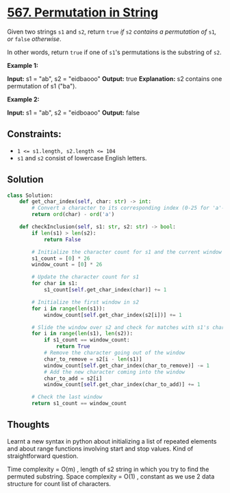 # [567. Permutation in String](https://leetcode.com/problems/permutation-in-string/)

Given two strings `s1` and `s2`, return `true` _if_ `s2` _contains a permutation of_ `s1`_, or_ `false` _otherwise_.

In other words, return `true` if one of `s1`'s permutations is the substring of `s2`.

**Example 1:**

**Input:** s1 = "ab", s2 = "eidbaooo"
**Output:** true
**Explanation:** s2 contains one permutation of s1 ("ba").

**Example 2:**

**Input:** s1 = "ab", s2 = "eidboaoo"
**Output:** false

## **Constraints:**

- `1 <= s1.length, s2.length <= 104`
- `s1` and `s2` consist of lowercase English letters.

## Solution

```python
class Solution:
    def get_char_index(self, char: str) -> int:
        # Convert a character to its corresponding index (0-25 for 'a'-'z')
        return ord(char) - ord('a')

    def checkInclusion(self, s1: str, s2: str) -> bool:
        if len(s1) > len(s2):
            return False

        # Initialize the character count for s1 and the current window in s2
        s1_count = [0] * 26
        window_count = [0] * 26

        # Update the character count for s1
        for char in s1:
            s1_count[self.get_char_index(char)] += 1

        # Initialize the first window in s2
        for i in range(len(s1)):
            window_count[self.get_char_index(s2[i])] += 1

        # Slide the window over s2 and check for matches with s1's character count
        for i in range(len(s1), len(s2)):
            if s1_count == window_count:
                return True
            # Remove the character going out of the window
            char_to_remove = s2[i - len(s1)]
            window_count[self.get_char_index(char_to_remove)] -= 1
            # Add the new character coming into the window
            char_to_add = s2[i]
            window_count[self.get_char_index(char_to_add)] += 1

        # Check the last window
        return s1_count == window_count

```

## Thoughts

Learnt a new syntax in python about initializing a list of repeated elements and about range functions involving start and stop values. Kind of straightforward question.

Time complexity = O(m) , length of s2 string in which you try to find the permuted substring.
Space complexity = O(1) , constant as we use 2 data structure for count list of characters.
